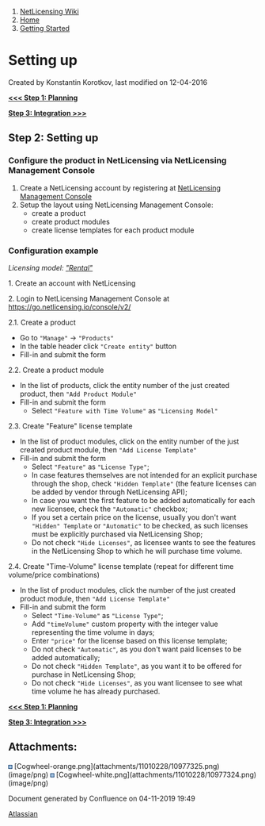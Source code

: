 1.  [NetLicensing Wiki](index.html)
2.  [Home](Home_11010214.html)
3.  [Getting Started](Getting-Started_11010226.html)

<span id="title-text"> Setting up </span>
=========================================

Created by <span class="author"> Konstantin Korotkov</span>, last
modified on 12-04-2016

**[\<\<\< Step 1: Planning](Planning_11010227.html)**

**[Step 3: Integration \>\>\>](Integration_11010229.html)**

Step 2: Setting up
------------------

### Configure the product in NetLicensing via NetLicensing Management Console

1.  Create a NetLicensing account by registering
    at <a href="https://go.netlicensing.io/console/v2/" class="external-link">NetLicensing Management Console</a>
2.  Setup the layout using NetLicensing Management Console:
    -   create a product
    -   create product modules
    -   create license templates for each product module

### Configuration example

*Licensing model:
["](Rental_11010232.html)[Rental](Rental_11010232.html)["](Rental_11010232.html)*

1\. Create an account with NetLicensing

2\. Login to NetLicensing Management Console at
<a href="https://go.netlicensing.io/console/v2/" class="external-link">https://go.netlicensing.io/console/v2/</a>

2.1. Create a product

-   Go to `"Manage"` -\> `"Products"`
-   In the table header click `"Create entity"` button
-   Fill-in and submit the form

2.2. Create a product module

-   In the list of products, click the entity number of the just created
    product, then `"Add Product Module"`
-   Fill-in and submit the form
    -   Select `"Feature with Time Volume"` as `"Licensing Model"`

2.3. Create "Feature" license template

-   In the list of product modules, click on the entity number of the
    just created product module, then `"Add License Template"`
-   Fill-in and submit the form
    -   Select `"Feature"` as `"License Type"`;
    -   In case features themselves are not intended for an explicit
        purchase through the shop, check `"Hidden Template"` (the
        feature licenses can be added by vendor through NetLicensing
        API);
    -   In case you want the first feature to be added automatically for
        each new licensee, check the `"Automatic"` checkbox;
    -   If you set a certain price on the license, usually you don't
        want `"Hidden" Template` or `"Automatic"` to be checked, as such
        licenses must be explicitly purchased via NetLicensing Shop;
    -   Do not check `"Hide Licenses"`, as licensee wants to see the
        features in the NetLicensing Shop to which he will purchase time
        volume.

2.4. Create "Time-Volume" license template (repeat for different time
volume/price combinations)

-   In the list of product modules, click the number of the just created
    product module, then `"Add License Template"`
-   Fill-in and submit the form
    -   Select `"Time-Volume"` as `"License Type"`;
    -   Add `"timeVolume"` custom property with the integer value
        representing the time volume in days;
    -   Enter `"price"` for the license based on this license template;
    -   Do not check `"Automatic"`, as you don't want paid licenses to
        be added automatically;
    -   Do not check `"Hidden Template"`, as you want it to be offered
        for purchase in NetLicensing Shop;
    -   Do not check `"Hide Licenses"`, as you want licensee to see what
        time volume he has already purchased.

**[\<\<\< Step 1: Planning](Planning_11010227.html)** 

**[Step 3: Integration \>\>\>](Integration_11010229.html)**

Attachments:
------------

<img src="assets/images/icons/bullet_blue.gif" width="8" height="8" />
[Cogwheel-orange.png](attachments/11010228/10977325.png) (image/png)  
<img src="assets/images/icons/bullet_blue.gif" width="8" height="8" />
[Cogwheel-white.png](attachments/11010228/10977324.png) (image/png)  

Document generated by Confluence on 04-11-2019 19:49

[Atlassian](http://www.atlassian.com/)
